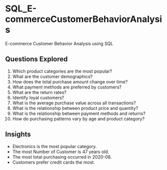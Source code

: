 # SQL_E-commerceCustomerBehaviorAnalysis
E-commerce Customer Behavior Analysis using SQL

## Questions Explored
1. Which product categories are the most popular?
2. What are the customer demographics?
3. How does the total purchase amount change over time?
4. What payment methods are preferred by customers?
5. What are the return rates?
6. Identify loyal customers?
7. What is the average purchase value across all transactions?
8. What is the relationship between product price and quantity?
9. What is the relationship between payment methods and returns?
10. How do purchasing patterns vary by age and product category?

## Insights
* Electronics is the most popular category.
* The most Number of Customer is 47 years old.
* The most total purchasing occurred in 2020-08.
* Customers prefer credit cards the most.
